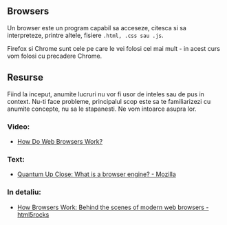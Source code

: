 ## Browsers
Un browser este un program capabil sa acceseze, citesca si sa interpreteze, printre altele, fisiere `.html, .css sau .js`.

Firefox si Chrome sunt cele pe care le vei folosi cel mai mult - in acest curs vom folosi cu precadere Chrome. 


## Resurse
Fiind la inceput, anumite lucruri nu vor fi usor de inteles sau de pus in context. Nu-ti face probleme, principalul scop este sa te familiarizezi cu anumite concepte, nu sa le stapanesti. Ne vom intoarce asupra lor.

### Video:
* [How Do Web Browsers Work?](https://www.youtube.com/watch?v=WjDrMKZWCt0)

### Text:
* [Quantum Up Close: What is a browser engine? - Mozilla](https://hacks.mozilla.org/2017/05/quantum-up-close-what-is-a-browser-engine/)



### In detaliu:
* [How Browsers Work: Behind the scenes of modern web browsers - html5rocks](https://www.html5rocks.com/en/tutorials/internals/howbrowserswork/)
